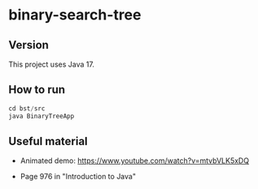 # binary-search-tree

## Version

This project uses Java 17.

## How to run

```java
cd bst/src
java BinaryTreeApp
```


## Useful material

* Animated demo: https://www.youtube.com/watch?v=mtvbVLK5xDQ

* Page 976 in "Introduction to Java"
